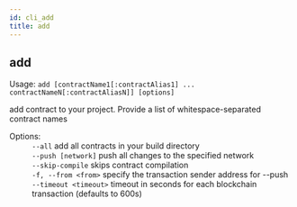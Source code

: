 ```yaml
---
id: cli_add
title: add
---
```


<div class="cli-command"><h2 class="cli-title">add</h2><p class="cli-usage">Usage: <code>add [contractName1[:contractAlias1] ... contractNameN[:contractAliasN]] [options]</code></p><p>add contract to your project. Provide a list of whitespace-separated contract names<br/></p><dl><dt><span>Options:</span></dt><dd><div><code>--all</code> add all contracts in your build directory</div><div><code>--push [network]</code> push all changes to the specified network</div><div><code>--skip-compile</code> skips contract compilation</div><div><code>-f, --from &lt;from&gt;</code> specify the transaction sender address for --push</div><div><code>--timeout &lt;timeout&gt;</code> timeout in seconds for each blockchain transaction (defaults to 600s)</div></dd></dl></div>
